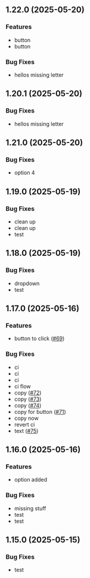 ## 1.22.0 (2025-05-20)

### Features

- button
- button

### Bug Fixes

- hellos missing letter

## 1.20.1 (2025-05-20)

### Bug Fixes

- hellos missing letter

## 1.21.0 (2025-05-20)

### Bug Fixes

- option 4

## 1.19.0 (2025-05-19)

### Bug Fixes

- clean up
- clean up
- test

## 1.18.0 (2025-05-19)

### Bug Fixes

- dropdown
- test

## 1.17.0 (2025-05-16)

### Features

- button to click ([#69](https://github.com/mrarnolds/test/issues/69))

### Bug Fixes

- ci
- ci
- ci
- ci flow
- copy ([#72](https://github.com/mrarnolds/test/issues/72))
- copy ([#73](https://github.com/mrarnolds/test/issues/73))
- copy ([#74](https://github.com/mrarnolds/test/issues/74))
- copy for button ([#71](https://github.com/mrarnolds/test/issues/71))
- copy now
- revert ci
- text ([#75](https://github.com/mrarnolds/test/issues/75))

## 1.16.0 (2025-05-16)

### Features

- option added

### Bug Fixes

- missing stuff
- test
- test

## 1.15.0 (2025-05-15)

### Bug Fixes

- test
